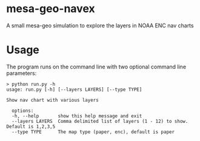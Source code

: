 # mesa-geo-navex
A small mesa-geo simulation to explore the layers in NOAA ENC nav charts

# Usage
The program runs on the command line with two optional command line parameters:

```
> python run.py -h
usage: run.py [-h] [--layers LAYERS] [--type TYPE]

Show nav chart with various layers

  options:
  -h, --help       show this help message and exit
  --layers LAYERS  Comma delimited list of layers (1 - 12) to show. Default is 1,2,3,5
  --type TYPE      The map type (paper, enc), default is paper
```
